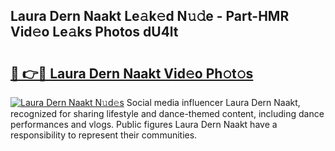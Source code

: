 ## Laura Dern Naakt Le𝚊k𝚎d N𝚞𝚍e - Part-HMR Vid𝚎o Le𝚊ks Photos dU4lt

# <h2><a href="http://fb52mrh.evod.top/?m=Laura+Dern+Naakt">🔗 👉🔴 Laura Dern Naakt Vid𝚎o Ph𝚘t𝚘s</a></h2>

[![Laura Dern Naakt N𝚞d𝚎s](https://i.imgur.com/8V9OHl7.gif)](http://fb52mrh.evod.top/?m=Laura+Dern+Naakt)
Social media influencer Laura Dern Naakt, recognized for sharing lifestyle and dance-themed content, including dance performances and vlogs. Public figures Laura Dern Naakt have a responsibility to represent their communities. 
